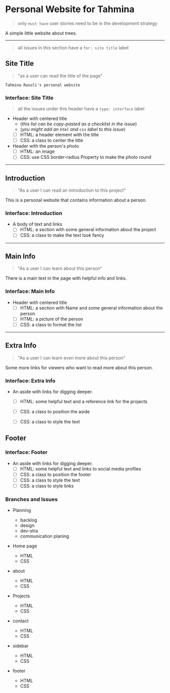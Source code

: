 # Personal Website for Tahmina

> only `must have` user stories need to be in the development strategy

A simple little website about trees.

---

> all issues in this section have a `for: site title` label

## Site Title

> "as a user can read the title of the page"

`Tahmina Rasoli's personal website`

### Interface: Site Title

> all the issues under this header have a `type: interface` label

- Header with centered title
  - (_this list can be copy-pasted as a checklist in the issue_)
  - (_you might add an `html` and `css` label to this issue_)
  - [ ] HTML: a header element with the title
  - [ ] CSS: a class to center the title
- Header with the person's photo
  - [ ] HTML: an image
  - [ ] CSS: use CSS border-radius Property to make the photo round

---

## Introduction

> "As a user I can read an introduction to this project"

This is a personal website that contains information about a person.

### Interface: Introduction

- A body of text and links
  - [ ] HTML: a section with some general information about the project
  - [ ] CSS: a class to make the text look fancy

---

## Main Info

> "As a user I can learn about this person"

There is a main text in the page with helpful info and links.

### Interface: Main Info

- Header with centered title
  - [ ] HTML: a section with Name and some general information about the person
  - [ ] HTML: a picture of the person
  - [ ] CSS: a class to format the list

---

## Extra Info

> "As a user I can learn even more about this person"

Some more links for viewers who want to read more about this person.

### Interface: Extra Info

- An aside with links for digging deeper.
  - [ ] HTML: some helpful text and a reference link for the projects
  - [ ] CSS: a class to position the aside
  - [ ] CSS: a class to style the text


## Footer

### Interface: Footer

- An aside with links for digging deeper.
  - [ ] HTML: some helpful text and links to social media profiles
  - [ ] CSS: a class to position the footer
  - [ ] CSS: a class to style the text
  - [ ] CSS: a class to style links

### Branches and Issues

- Planning
  - backlog
  - design
  - dev-stra
  - communication planing

- Home page
  - HTML
  - CSS

- about
  - HTML
  - CSS

- Projects
  - HTML
  - CSS

- contact
  - HTML
  - CSS

- sidebar
  - HTML
  - CSS

- footer
  - HTML
  - CSS

